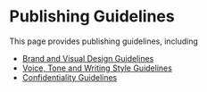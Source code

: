 # Publishing Guidelines

This page provides publishing guidelines, including

* [Brand and Visual Design Guidelines](https://handbook.mattermost.com/operations/operations/publishing/publishing-guidelines/brand-and-visual-design-guidelines)
* [Voice, Tone and Writing Style Guidelines](https://handbook.mattermost.com/operations/operations/publishing/publishing-guidelines/voice-tone-and-writing-style-guidelines)
* [Confidentiality Guidelines](https://handbook.mattermost.com/operations/operations/publishing/publishing-guidelines/confidentiality-guidelines)

